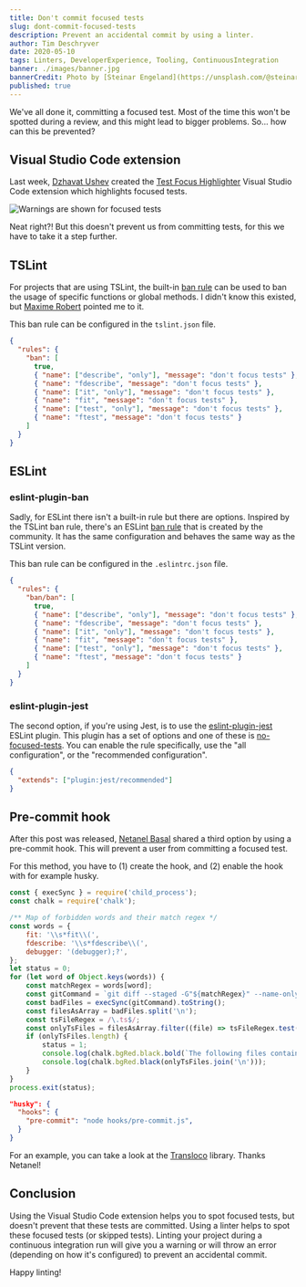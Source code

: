 ```yaml
---
title: Don't commit focused tests
slug: dont-commit-focused-tests
description: Prevent an accidental commit by using a linter.
author: Tim Deschryver
date: 2020-05-10
tags: Linters, DeveloperExperience, Tooling, ContinuousIntegration
banner: ./images/banner.jpg
bannerCredit: Photo by [Steinar Engeland](https://unsplash.com/@steinart) on [Unsplash](https://unsplash.com)
published: true
---
```


We've all done it, committing a focused test. Most of the time this won't be spotted during a review, and this might lead to bigger problems. So... how can this be prevented?

## Visual Studio Code extension

Last week, [Dzhavat Ushev](https://twitter.com/dzhavatushev) created the [Test Focus Highlighter](https://marketplace.visualstudio.com/items?itemName=dzhavat.test-focus-highlighter) Visual Studio Code extension which highlights focused tests.

![Warnings are shown for focused tests](./images/test-highlighter.jpg)

Neat right?! But this doesn't prevent us from committing tests, for this we have to take it a step further.

## TSLint

For projects that are using TSLint, the built-in [ban rule](https://palantir.github.io/tslint/rules/ban/) can be used to ban the usage of specific functions or global methods. I didn't know this existed, but [Maxime Robert](https://twitter.com/maxime1992) pointed me to it.

This ban rule can be configured in the `tslint.json` file.

```json:tslint.json
{
  "rules": {
    "ban": [
      true,
      { "name": ["describe", "only"], "message": "don't focus tests" },
      { "name": "fdescribe", "message": "don't focus tests" },
      { "name": ["it", "only"], "message": "don't focus tests" },
      { "name": "fit", "message": "don't focus tests" },
      { "name": ["test", "only"], "message": "don't focus tests" },
      { "name": "ftest", "message": "don't focus tests" }
    ]
  }
}
```

## ESLint

### eslint-plugin-ban

Sadly, for ESLint there isn't a built-in rule but there are options. Inspired by the TSLint ban rule, there's an ESLint [ban rule](https://www.npmjs.com/package/eslint-plugin-ban) that is created by the community. It has the same configuration and behaves the same way as the TSLint version.

This ban rule can be configured in the `.eslintrc.json` file.

```json:.eslintrc.json
{
  "rules": {
    "ban/ban": [
      true,
      { "name": ["describe", "only"], "message": "don't focus tests" },
      { "name": "fdescribe", "message": "don't focus tests" },
      { "name": ["it", "only"], "message": "don't focus tests" },
      { "name": "fit", "message": "don't focus tests" },
      { "name": ["test", "only"], "message": "don't focus tests" },
      { "name": "ftest", "message": "don't focus tests" }
    ]
  }
}
```

### eslint-plugin-jest

The second option, if you're using Jest, is to use the [eslint-plugin-jest](https://www.npmjs.com/package/eslint-plugin-jest) ESLint plugin. This plugin has a set of options and one of these is [no-focused-tests](https://github.com/jest-community/eslint-plugin-jest/blob/HEAD/docs/rules/no-focused-tests.md). You can enable the rule specifically, use the "all configuration", or the "recommended configuration".

```json:.eslintrc.json
{
  "extends": ["plugin:jest/recommended"]
}
```

## Pre-commit hook

After this post was released, [Netanel Basal](https://twitter.com/NetanelBasal) shared a third option by using a pre-commit hook.
This will prevent a user from committing a focused test.

For this method, you have to (1) create the hook, and (2) enable the hook with for example husky.

```js
const { execSync } = require('child_process');
const chalk = require('chalk');

/** Map of forbidden words and their match regex */
const words = {
	fit: '\\s*fit\\(',
	fdescribe: '\\s*fdescribe\\(',
	debugger: '(debugger);?',
};
let status = 0;
for (let word of Object.keys(words)) {
	const matchRegex = words[word];
	const gitCommand = `git diff --staged -G"${matchRegex}" --name-only`;
	const badFiles = execSync(gitCommand).toString();
	const filesAsArray = badFiles.split('\n');
	const tsFileRegex = /\.ts$/;
	const onlyTsFiles = filesAsArray.filter((file) => tsFileRegex.test(file.trim()));
	if (onlyTsFiles.length) {
		status = 1;
		console.log(chalk.bgRed.black.bold(`The following files contains '${word}' in them:`));
		console.log(chalk.bgRed.black(onlyTsFiles.join('\n')));
	}
}
process.exit(status);
```

```json
"husky": {
  "hooks": {
    "pre-commit": "node hooks/pre-commit.js",
  }
}
```

For an example, you can take a look at the [Transloco](https://github.com/ngneat/transloco) library.
Thanks Netanel!

## Conclusion

Using the Visual Studio Code extension helps you to spot focused tests, but doesn't prevent that these tests are committed. Using a linter helps to spot these focused tests (or skipped tests).
Linting your project during a continuous integration run will give you a warning or will throw an error (depending on how it's configured) to prevent an accidental commit.

Happy linting!
